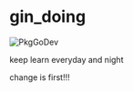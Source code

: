 # gin_doing
<img src="https://camo.githubusercontent.com/854cb53ebebf19168e30ec5269caaf623f5a34bfc28159efa5e57fb75a2137a2/68747470733a2f2f706b672e676f2e6465762f62616467652f676f6c616e672e6f72672f782f746f6f6c73" alt="PkgGoDev" data-canonical-src="https://pkg.go.dev/badge/golang.org/x/tools" style="max-width: 100%;">

keep learn everyday and night

change is first!!!


